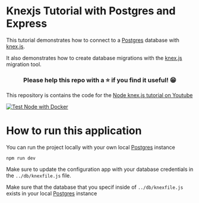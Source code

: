 # Knexjs Tutorial with Postgres and Express

This tutorial demonstrates how to connect to a [Postgres](https://www.postgresql.org) database with [knex.js](http://knexjs.org).

It also demonstrates how to create database migrations with the [knex.js](http://knexjs.org) migration tool.


<h3 align="center">Please help this repo with a ⭐️ if you find it useful! 😁</h3>

This repository is contains the code for the [Node knex.js tutorial on Youtube](https://www.youtube.com/playlist?list=PL1Nml43UBm6eTkjJtAPfdfjk-x2I_1r-Y)

[![Test Node with Docker](images/node-knex-js-tutorial.png)](https://www.youtube.com/playlist?list=PL1Nml43UBm6eTkjJtAPfdfjk-x2I_1r-Y)



# How to run this application

You can run the project locally with your own local [Postgres](https://www.postgresql.org) instance

```
npm run dev
```

Make sure to update the configuration app with your database credentials in the `../db/knexfile.js` file.

Make sure that the database that you specif inside of `../db/knexfile.js` exists in your local [Postgres](https://www.postgresql.org) instance
